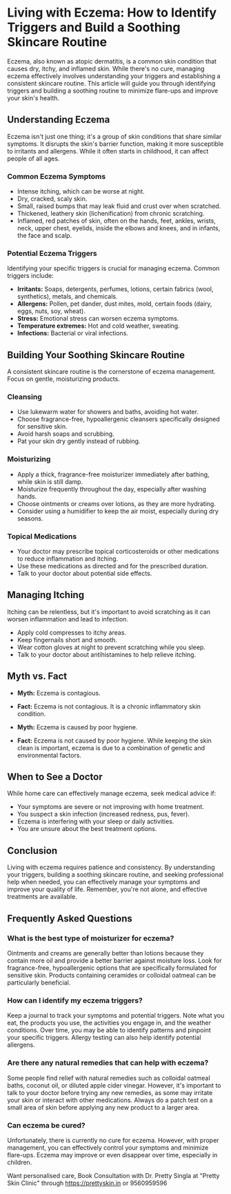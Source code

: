 # Living with Eczema: How to Identify Triggers and Build a Soothing Skincare Routine

Eczema, also known as atopic dermatitis, is a common skin condition that causes dry, itchy, and inflamed skin. While there's no cure, managing eczema effectively involves understanding your triggers and establishing a consistent skincare routine. This article will guide you through identifying triggers and building a soothing routine to minimize flare-ups and improve your skin's health.

## Understanding Eczema

Eczema isn't just one thing; it's a group of skin conditions that share similar symptoms. It disrupts the skin's barrier function, making it more susceptible to irritants and allergens. While it often starts in childhood, it can affect people of all ages.

### Common Eczema Symptoms

*   Intense itching, which can be worse at night.
*   Dry, cracked, scaly skin.
*   Small, raised bumps that may leak fluid and crust over when scratched.
*   Thickened, leathery skin (lichenification) from chronic scratching.
*   Inflamed, red patches of skin, often on the hands, feet, ankles, wrists, neck, upper chest, eyelids, inside the elbows and knees, and in infants, the face and scalp.

### Potential Eczema Triggers

Identifying your specific triggers is crucial for managing eczema. Common triggers include:

*   **Irritants:** Soaps, detergents, perfumes, lotions, certain fabrics (wool, synthetics), metals, and chemicals.
*   **Allergens:** Pollen, pet dander, dust mites, mold, certain foods (dairy, eggs, nuts, soy, wheat).
*   **Stress:** Emotional stress can worsen eczema symptoms.
*   **Temperature extremes:** Hot and cold weather, sweating.
*   **Infections:** Bacterial or viral infections.

## Building Your Soothing Skincare Routine

A consistent skincare routine is the cornerstone of eczema management. Focus on gentle, moisturizing products.

### Cleansing

*   Use lukewarm water for showers and baths, avoiding hot water.
*   Choose fragrance-free, hypoallergenic cleansers specifically designed for sensitive skin.
*   Avoid harsh soaps and scrubbing.
*   Pat your skin dry gently instead of rubbing.

### Moisturizing

*   Apply a thick, fragrance-free moisturizer immediately after bathing, while skin is still damp.
*   Moisturize frequently throughout the day, especially after washing hands.
*   Choose ointments or creams over lotions, as they are more hydrating.
*   Consider using a humidifier to keep the air moist, especially during dry seasons.

### Topical Medications

*   Your doctor may prescribe topical corticosteroids or other medications to reduce inflammation and itching.
*   Use these medications as directed and for the prescribed duration.
*   Talk to your doctor about potential side effects.

## Managing Itching

Itching can be relentless, but it's important to avoid scratching as it can worsen inflammation and lead to infection.

*   Apply cold compresses to itchy areas.
*   Keep fingernails short and smooth.
*   Wear cotton gloves at night to prevent scratching while you sleep.
*   Talk to your doctor about antihistamines to help relieve itching.

## Myth vs. Fact

*   **Myth:** Eczema is contagious.
*   **Fact:** Eczema is not contagious. It is a chronic inflammatory skin condition.

*   **Myth:** Eczema is caused by poor hygiene.
*   **Fact:** Eczema is not caused by poor hygiene. While keeping the skin clean is important, eczema is due to a combination of genetic and environmental factors.

## When to See a Doctor

While home care can effectively manage eczema, seek medical advice if:

*   Your symptoms are severe or not improving with home treatment.
*   You suspect a skin infection (increased redness, pus, fever).
*   Eczema is interfering with your sleep or daily activities.
*   You are unsure about the best treatment options.

## Conclusion

Living with eczema requires patience and consistency. By understanding your triggers, building a soothing skincare routine, and seeking professional help when needed, you can effectively manage your symptoms and improve your quality of life. Remember, you're not alone, and effective treatments are available.

## Frequently Asked Questions

### What is the best type of moisturizer for eczema?

Ointments and creams are generally better than lotions because they contain more oil and provide a better barrier against moisture loss. Look for fragrance-free, hypoallergenic options that are specifically formulated for sensitive skin. Products containing ceramides or colloidal oatmeal can be particularly beneficial.

### How can I identify my eczema triggers?

Keep a journal to track your symptoms and potential triggers. Note what you eat, the products you use, the activities you engage in, and the weather conditions. Over time, you may be able to identify patterns and pinpoint your specific triggers. Allergy testing can also help identify potential allergens.

### Are there any natural remedies that can help with eczema?

Some people find relief with natural remedies such as colloidal oatmeal baths, coconut oil, or diluted apple cider vinegar. However, it's important to talk to your doctor before trying any new remedies, as some may irritate your skin or interact with other medications. Always do a patch test on a small area of skin before applying any new product to a larger area.

### Can eczema be cured?

Unfortunately, there is currently no cure for eczema. However, with proper management, you can effectively control your symptoms and minimize flare-ups. Eczema may improve or even disappear over time, especially in children.

Want personalised care, Book Consultation with Dr. Pretty Singla at "Pretty Skin Clinic" through https://prettyskin.in or 9560959596
